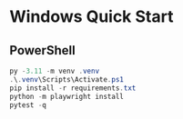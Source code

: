 # Windows Quick Start

## PowerShell
```powershell
py -3.11 -m venv .venv
.\.venv\Scripts\Activate.ps1
pip install -r requirements.txt
python -m playwright install
pytest -q
